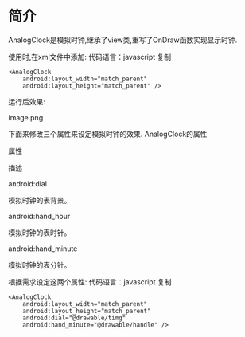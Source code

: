 
# 简介

AnalogClock是模拟时钟,继承了view类,重写了OnDraw函数实现显示时钟.

使用时,在xml文件中添加:
代码语言：javascript
复制

    <AnalogClock
        android:layout_width="match_parent"
        android:layout_height="match_parent" />

运行后效果:

image.png

下面来修改三个属性来设定模拟时钟的效果.
AnalogClock的属性

属性
	

描述

android:dial
	

模拟时钟的表背景。

android:hand_hour
	

模拟时钟的表时针。

android:hand_minute
	

模拟时钟的表分针。

根据需求设定这两个属性:
代码语言：javascript
复制

    <AnalogClock
        android:layout_width="match_parent"
        android:layout_height="match_parent"
        android:dial="@drawable/timg"
        android:hand_minute="@drawable/handle" />